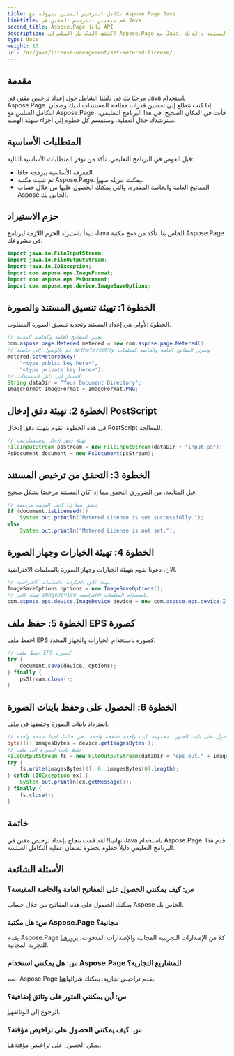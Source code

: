 ```yaml
---
title: تكامل الترخيص المقنن بسهولة مع Aspose.Page Java
linktitle: قم بتعيين الترخيص المقنن في Java
second_title: Aspose.Page جافا API
description: اكتشف التكامل السلس لـ Aspose.Page مع Java. قم بإعداد التراخيص المقننة دون عناء وعزز قدرات معالجة المستندات لديك.
type: docs
weight: 10
url: /ar/java/license-management/set-metered-license/
---
```

## مقدمة
مرحبًا بك في دليلنا الشامل حول إعداد ترخيص مقنن في Java باستخدام Aspose.Page. إذا كنت تتطلع إلى تحسين قدرات معالجة المستندات لديك وضمان التكامل السلس مع Aspose.Page، فأنت في المكان الصحيح. في هذا البرنامج التعليمي، سنرشدك خلال العملية، وسنقسم كل خطوة إلى أجزاء سهلة الهضم.
## المتطلبات الأساسية
قبل الغوص في البرنامج التعليمي، تأكد من توفر المتطلبات الأساسية التالية:
- المعرفة الأساسية ببرمجة جافا.
-  تم تثبيت مكتبة Aspose.Page. يمكنك تنزيله من[هنا](https://releases.aspose.com/page/java/).
- المفاتيح العامة والخاصة المقدرة، والتي يمكنك الحصول عليها من خلال حساب Aspose الخاص بك.
## حزم الاستيراد
لنبدأ باستيراد الحزم اللازمة لبرنامج Java الخاص بنا. تأكد من دمج مكتبة Aspose.Page في مشروعك.
```java
import java.io.FileInputStream;
import java.io.FileOutputStream;
import java.io.IOException;
import com.aspose.eps.ImageFormat;
import com.aspose.eps.PsDocument;
import com.aspose.eps.device.ImageSaveOptions;

```
## الخطوة 1: تهيئة تنسيق المستند والصورة
الخطوة الأولى هي إعداد المستند وتحديد تنسيق الصورة المطلوب.
```java
// تعيين المفاتيح العامة والخاصة المقننة
com.aspose.page.Metered metered = new com.aspose.page.Metered();
// قم بالوصول إلى خاصية setMeteredKey وتمرير المفاتيح العامة والخاصة كمعلمات
metered.setMeteredKey(
    "<type public key here>",
    "<type private key here>");
// المسار إلى دليل المستندات.
String dataDir = "Your Document Directory";
ImageFormat imageFormat = ImageFormat.PNG;
```
## الخطوة 2: تهيئة دفق إدخال PostScript
في هذه الخطوة، نقوم بتهيئة دفق إدخال PostScript للمعالجة.
```java
// تهيئة دفق إدخال بوستسكريبت
FileInputStream psStream = new FileInputStream(dataDir + "input.ps");
PsDocument document = new PsDocument(psStream);
```
## الخطوة 3: التحقق من ترخيص المستند
قبل المتابعة، من الضروري التحقق مما إذا كان المستند مرخصًا بشكل صحيح.
```java
// تحقق مما إذا كانت الوثيقة مرخصة
if (document.isLicensed())
    System.out.println("Metered License is set successfully.");
else
    System.out.println("Metered License is not set.");
```
## الخطوة 4: تهيئة الخيارات وجهاز الصورة
الآن، دعونا نقوم بتهيئة الخيارات وجهاز الصورة بالمعلمات الافتراضية.
```java
// تهيئة كائن الخيارات بالمعلمات الافتراضية.
ImageSaveOptions options = new ImageSaveOptions();
// تهيئة كائن ImageDevice باستخدام المعلمات الافتراضية.
com.aspose.eps.device.ImageDevice device = new com.aspose.eps.device.ImageDevice();
```
## الخطوة 5: حفظ ملف EPS كصورة
احفظ ملف EPS كصورة باستخدام الخيارات والجهاز المحدد.
```java
// حفظ ملف EPS كصورة
try {
    document.save(device, options);
} finally {
    psStream.close();
}
```
## الخطوة 6: الحصول على وحفظ بايتات الصورة
استرداد بايتات الصورة وحفظها في ملف.
```java
// الحصول على بايت الصور. مجموعة بايت واحدة لصفحة واحدة. في حالتنا، لدينا صفحة واحدة.
byte[][] imagesBytes = device.getImagesBytes();
// حفظ بايت الصورة إلى ملف
FileOutputStream fs = new FileOutputStream(dataDir + "eps_out." + imageFormat.toString().toLowerCase());
try {
    fs.write(imagesBytes[0], 0, imagesBytes[0].length);
} catch (IOException ex) {
    System.out.println(ex.getMessage());
} finally {
    fs.close();
}
```
## خاتمة
تهانينا! لقد قمت بنجاح بإعداد ترخيص مقنن في Java باستخدام Aspose.Page. قدم هذا البرنامج التعليمي دليلاً خطوة بخطوة لضمان عملية التكامل السلسة.
## الأسئلة الشائعة
### س: كيف يمكنني الحصول على المفاتيح العامة والخاصة المقيسة؟
يمكنك الحصول على هذه المفاتيح من خلال حساب Aspose الخاص بك.
### س: هل مكتبة Aspose.Page مجانية؟
 يقدم Aspose.Page كلا من الإصدارات التجريبية المجانية والإصدارات المدفوعة. يزور[هنا](https://releases.aspose.com/) للتجربة المجانية.
### س: هل يمكنني استخدام Aspose.Page للمشاريع التجارية؟
 نعم، Aspose.Page يقدم تراخيص تجارية. يمكنك شرائها[هنا](https://purchase.aspose.com/buy).
### س: أين يمكنني العثور على وثائق إضافية؟
 الرجوع إلى الوثائق[هنا](https://reference.aspose.com/page/java/).
### س: كيف يمكنني الحصول على تراخيص مؤقتة؟
 يمكن الحصول على تراخيص مؤقتة[هنا](https://purchase.aspose.com/temporary-license/).